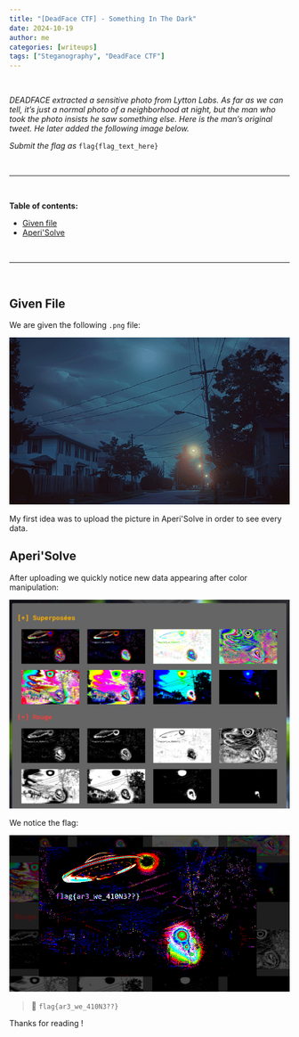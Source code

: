 ```yaml
---
title: "[DeadFace CTF] - Something In The Dark"
date: 2024-10-19
author: me
categories: [writeups]
tags: ["Steganography", "DeadFace CTF"]
---
```


<link rel="stylesheet" href="https://cdnjs.cloudflare.com/ajax/libs/font-awesome/5.15.2/css/all.min.css">
<link rel="stylesheet" href="/assets/css/lil-bootstrap.css">
<script src="https://code.jquery.com/jquery-3.6.0.min.js"></script>

<br>

*DEADFACE extracted a sensitive photo from Lytton Labs. As far as we can tell, it’s just a normal photo of a neighborhood at night, but the man who took the photo insists he saw something else. Here is the man’s original tweet. He later added the following image below.*

*Submit the flag as* `flag{flag_text_here}`

<br>


_____________________________________________________



<br>

**Table of contents:**

- <a href="#given-file">Given file</a>
- <a href="#aperi'solve">Aperi'Solve</a>

<br>

_____________________________________________________


<br>

## Given File

We are given the following `.png` file:

![2](/images/deadface/steg/didyouseeit.png)

My first idea was to upload the picture in Aperi'Solve in order to see every data.

## Aperi'Solve

After uploading we quickly notice new data appearing after color manipulation:

![2](/images/deadface/steg/aperisolve.png)

We notice the flag:

![2](/images/deadface/steg/aperisolve2.png)

> 🚩 `flag{ar3_we_410N3??}`

Thanks for reading !
